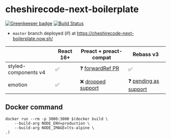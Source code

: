 # cheshirecode-next-boilerplate

[![Greenkeeper badge](https://badges.greenkeeper.io/cheshirecode/cheshirecode-next-boilerplate.svg)](https://greenkeeper.io/)
[![Build Status](https://travis-ci.org/cheshirecode/cheshirecode-next-boilerplate.svg?branch=master)](https://travis-ci.org/cheshirecode/cheshirecode-next-boilerplate)

- `master` branch deployed (if) at https://cheshirecode-next-boilerplate.now.sh/

|     | React 16+ | Preact + preact-compat | Rebass v3
| --- |  ---  | ---    | ---
| styled-components v4 | :white_check_mark: | :question: [forwardRef PR](https://github.com/developit/preact/pull/1234) | :white_check_mark:
| emotion |  :white_check_mark:  | :x: [dropped support](https://github.com/emotion-js/emotion/pull/896) | :question: [pending as support](https://github.com/rebassjs/rebass/issues/501#issuecomment-424902795)


## Docker command
```
docker run --rm -p 3000:3000 $(docker build \
    --build-arg NODE_ENV=production \
    --build-arg NODE_IMAGE=lts-alpine \
.)
```
